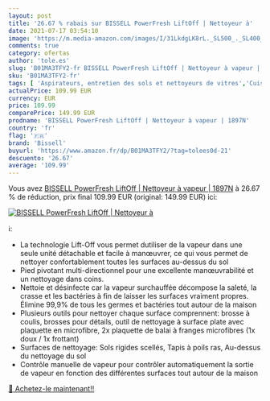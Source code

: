 ```yaml
---
layout: post
title: '26.67 % rabais sur BISSELL PowerFresh LiftOff | Nettoyeur à'
date: 2021-07-17 03:54:10
image: 'https://m.media-amazon.com/images/I/31LkdgLK8rL._SL500_._SL400_.jpg'
comments: true
category: ofertas
author: 'tole.es'
slug: 'B01MA3TFY2-fr BISSELL PowerFresh LiftOff | Nettoyeur à vapeur | 1897N'
sku: 'B01MA3TFY2-fr'
tags: [ 'Aspirateurs, entretien des sols et nettoyeurs de vitres','Cuisine et Maison','Nettoyeurs Vapeur et Polisseuses sol','Nettoyeurs vapeur électriques','bissell', ]
actualPrice: 109.99 EUR
currency: EUR
price: 109.99
comparePrice: 149.99 EUR
prodname: 'BISSELL PowerFresh LiftOff | Nettoyeur à vapeur | 1897N'
country: 'fr'
flag: '🇫🇷'
brand: 'Bissell'
buyurl: 'https://www.amazon.fr/dp/B01MA3TFY2/?tag=tolees0d-21'
descuento: '26.67'
average: '109.99'
---
```


Vous avez [BISSELL PowerFresh LiftOff | Nettoyeur à vapeur | 1897N](https://www.amazon.fr/dp/B01MA3TFY2/?tag=tolees0d-21)  à  26.67 % de réduction, prix final  109.99 EUR (original: 149.99 EUR) ici:

[![BISSELL PowerFresh LiftOff | Nettoyeur à](https://m.media-amazon.com/images/I/31LkdgLK8rL._SL500_._SL400_.jpg)](https://www.amazon.fr/dp/B01MA3TFY2/?tag=tolees0d-21)

ℹ️:

- La technologie Lift-Off vous permet dutiliser de la vapeur dans une seule unité détachable et facile à manœuvrer, ce qui vous permet de nettoyer confortablement toutes les surfaces au-dessus du sol
- Pied pivotant multi-directionnel pour une excellente manœuvrabilité et un nettoyage dans coins.
- Nettoie et désinfecte car la vapeur surchauffée décompose la saleté, la crasse et les bactéries à fin de laisser les surfaces vraiment propres. Élimine 99,9% de tous les germes et bactéries tout autour de la maison
- Plusieurs outils pour nettoyer chaque surface comprennent: brosse à coulis, brosses pour détails, outil de nettoyage à surface plate avec plaquette en microfibre, 2x plaquette de balai à franges microfibres (1x doux / 1x frottant)
- Surfaces de nettoyage: Sols rigides scellés, Tapis à poils ras, Au-dessus du nettoyage du sol
- Contrôle manuelle de vapeur pour contrôler automatiquement la sortie de vapeur en fonction des différentes surfaces tout autour de la maison

[🛒 Achetez-le maintenant!!](https://www.amazon.fr/dp/B01MA3TFY2/?tag=tolees0d-21)
